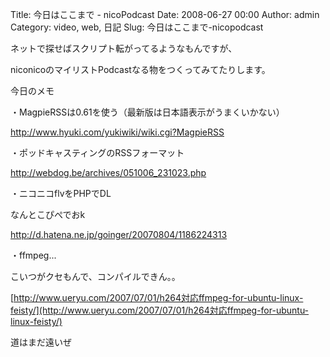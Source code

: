Title: 今日はここまで - nicoPodcast
Date: 2008-06-27 00:00
Author: admin
Category: video, web, 日記
Slug: 今日はここまで-nicopodcast

ネットで探せばスクリプト転がってるようなもんですが、

<div>

niconicoのマイリストPodcastなる物をつくってみてたりします。

</div>

<div>

</div>

<div>

今日のメモ

</div>

<div>

・MagpieRSSは0.61を使う（最新版は日本語表示がうまくいかない）

</div>

<div>

<http://www.hyuki.com/yukiwiki/wiki.cgi?MagpieRSS>

</div>

<div>

</div>

<div>

・ポッドキャスティングのRSSフォーマット

</div>

<div>

<http://webdog.be/archives/051006_231023.php>

</div>

<div>

</div>

<div>

・ニコニコflvをPHPでDL

</div>

<div>

なんとこぴぺでおk

</div>

<div>

<http://d.hatena.ne.jp/goinger/20070804/1186224313>

</div>

<div>

・ffmpeg...

</div>

<div>

こいつがクセもんで、コンパイルできん。。

</div>

<div>

[http://www.ueryu.com/2007/07/01/h264対応ffmpeg-for-ubuntu-linux-feisty/](http://www.ueryu.com/2007/07/01/h264対応ffmpeg-for-ubuntu-linux-feisty/)

</div>

<div>

</div>

<div>

道はまだ遠いぜ

</div>
